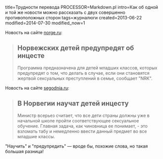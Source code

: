 title=Трудности перевода
PROCESSOR=Markdown.pl
intro=Как об одной и той же новости можно рассказать с двух совершенно противоположных сторон
tags=журналюги
created=2013-06-22
modified=2014-07-30
modified_now=1

Новость на сайте [norge.ru](http://norge.ru/news/2013/06/18/22524.html):
> Норвежских детей предупредят об инцесте
> ---------------------------------------
> 
> Программа предназначена для детей младших классов, которых предупредят о том, что делать в случае, если они становятся жертвой сексуальных преступлений в семье, сообщает "NRK".

Новость на сайте [segodnia.ru](http://www.segodnia.ru/content/123811):
> В Норвегии научат детей инцесту
> -------------------------------
> 
> Министр всерьез считает, что все дети страны должны уже в начальной школе пройти соответствующее сексуальное обучение. Главная задача, как чиновница ее понимает, - это взломать табу и немедленно ввести данный предмет во все младшие классы.

"Научить" и "предупредить" — вроде бы, похожие слова, но такая большая разница!
